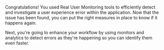 Congratulations! You used Real User Monitoring tools to efficiently detect and investigate a user experience error within the application. Now that the issue has been found, you can put the right measures in place to know if it happens again.

Next, you're going to enhance your workflow by using monitors and analytics to detect errors as they're happening so you can identify them even faster. 
